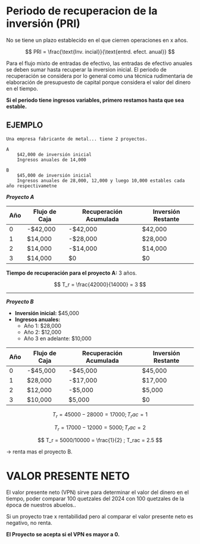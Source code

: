 # Periodo de recuperacion de la inversión (PRI)

No se tiene un plazo establecido en el que cierren operaciones en x años. 

$$
PRI  = \frac{\text{Inv. incial}}{\text{entrd. efect. anual}}
$$

Para el flujo mixto de entradas de efectivo, las entradas de efectivo anuales se deben sumar hasta recuperar la inversion inicial.
El periodo de recuperación se considera por lo general como una técnica rudimentaria de elaboración de presupuesto de capital porque considera el valor del dinero en el tiempo.

**Si el periodo tiene ingresos variables, primero restamos hasta que sea estable.**

## EJEMPLO

```
Una empresa fabricante de metal... tiene 2 proyectos.

A
	$42,000 de inversión inicial
	Ingresos anuales de 14,000

B
	$45,000 de inversión inicial
	Ingresos anuales de 28,000, 12,000 y luego 10,000 estables cada año respectivametne
```

***Proyecto A***

|Año|Flujo de Caja|Recuperación Acumulada|Inversión Restante|
|---|---|---|---|
|0|-$42,000|-$42,000|$42,000|
|1|$14,000|-$28,000|$28,000|
|2|$14,000|-$14,000|$14,000|
|3|$14,000|$0|$0|

**Tiempo de recuperación para el proyecto A:** 3 años.

$$
T_r = \frac{42000}{14000} = 3
$$

---

***Proyecto B***

- **Inversión inicial:** $45,000
- **Ingresos anuales:**
    - Año 1: $28,000
    - Año 2: $12,000
    - Año 3 en adelante: $10,000

| Año | Flujo de Caja | Recuperación Acumulada | Inversión Restante |
| --- | ------------- | ---------------------- | ------------------ |
| 0   | -$45,000      | -$45,000               | $45,000            |
| 1   | $28,000       | -$17,000               | $17,000            |
| 2   | $12,000       | -$5,000                | $5,000             |
| 3   | $10,000       | $5,000                 | $0                 |


$$
T_r = 45000-28000 = 17000 ; T_rac = 1
$$

$$
T_r = 17000 - 12000 = 5000 ; T_rac = 2
$$

$$
T_r = 5000/10000 = \frac{1}{2}  ; T_rac = 2.5
$$

-> renta mas el proyecto B.

# VALOR PRESENTE NETO

El valor presente neto (VPN) sirve para determinar el valor del dinero en el tiempo, poder comparar 100 quetzales del 2024 con 100 quetzales de la época de nuestros abuelos..

Si un proyecto trae x rentabilidad pero al comparar el valor presente neto es negativo, no renta.

**El Proyecto se acepta si el VPN es mayor a 0.**

